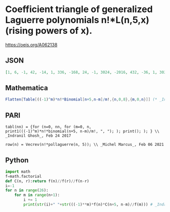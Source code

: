 # Coefficient triangle of generalized Laguerre polynomials n\!\*L\(n,5,x\)\(rising powers of x\)\.
https://oeis.org/A062138
## JSON
```JSON
[1, 6, -1, 42, -14, 1, 336, -168, 24, -1, 3024, -2016, 432, -36, 1, 30240, -25200, 7200, -900, 50, -1, 332640, -332640, 118800, -19800, 1650, -66, 1, 3991680, -4656960, 1995840, -415800, 46200, -2772, 84, -1, 51891840, -69189120]
```
## Mathematica
```Mathematica
Flatten[Table[((-1)^m)*n!*Binomial[n+5,n-m]/m!,{n,0,8},{m,0,n}]] (* _Indranil Ghosh_, Feb 24 2017 *)
```
## PARI
```PARI
tabl(nn) = {for (n=0, nn, for (m=0, n, print1(((-1)^m)*n!*binomial(n+5, n-m)/m!, ", "); ); print(); ); } \\ _Indranil Ghosh_, Feb 24 2017
```
```PARI
row(n) = Vecrev(n!*pollaguerre(n, 5)); \\ _Michel Marcus_, Feb 06 2021
```
## Python
```Python
import math
f=math.factorial
def C(n, r):return f(n)//f(r)//f(n-r)
i=-1
for n in range(26):
    for m in range(n+1):
        i += 1
        print(str(i)+" "+str(((-1)**m)*f(n)*C(n+5, n-m)//f(m))) # _Indranil Ghosh_, Feb 24 2017
```
